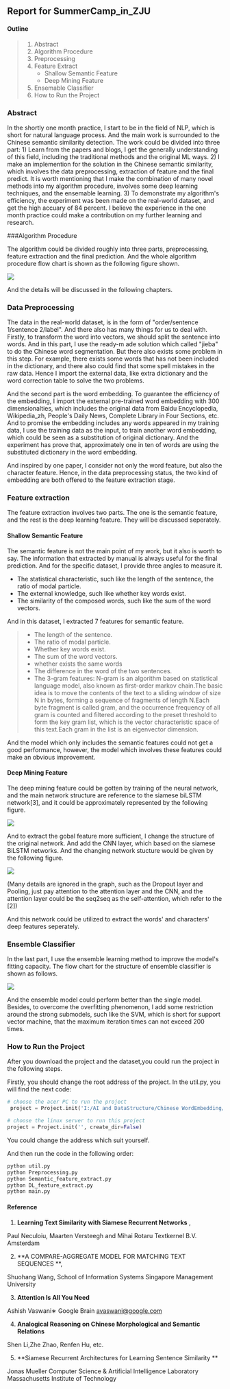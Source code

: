 ## Report for SummerCamp_in_ZJU 

#### Outline

> 1. Abstract
> 2. Algorithm Procedure
> 3. Preprocessing
> 4. Feature Extract
>    + Shallow Semantic Feature
>    + Deep Mining Feature
> 5. Ensemable Classifier
> 6. How to Run the Project





### Abstract 



In the shortly one month practice, I start to be in the field of NLP, which is short for natural language process.  And the main work is surrounded to the Chinese semantic similarity detection.  The work could be divided into three part: 1) Learn from  the papers and blogs,  I get the generally understanding  of this field, including the traditional methods and the original ML ways. 2) I make an implemention for the solution in the Chinese semantic similarity, which involves the data preprocessing, extraction of feature and the final predict.  It is worth mentioning that I make the combination of many novel methods into my algorithm procedure, involves some deep learning techniques, and the ensemable learning. 3) To demonstrate my algorithm's efficiency,   the experiment was been made on the real-world dataset, and get the high accuary of 84 percent.  I believe the experience in the one month practice could make a contribution on my further learning and research. 



###Algorithm Procedure



The algorithm could be divided roughly into three parts, preprocessing, feature extraction and the final prediction. And the whole algorithm procedure flow chart is shown as the following figure shown.

![](img\whole_procedure.png?imageMogr2/auto-orient/strip%7CimageView2/1/w/50)

And the details will be discussed in the following chapters.



### Data Preprocessing



The data in the real-world dataset, is in the form of  "order/sentence 1/sentence 2/label". And there also has many things for us to deal with. Firstly, to  transform the word into vectors, we should split the sentence into words. And in this part, I use the ready-m ade solution which called "jieba" to do the Chinese word segmentation. But there also exists some problem in this step. For example, there exists some words that has not been included in the dictionary, and there also could find that some spell mistakes in the raw data. Hence I import the external data, like extra dictionary and the word correction table to solve the two problems. 

And  the second part is the word embedding. To guarantee the efficiency of the embedding, I import the external pre-trained word embedding with 300 dimensionalties, which includes the original data from Baidu Encyclopedia,  Wikipedia_zh, People's Daily News, Complete Library in Four Sections, etc. And to promise the embedding includes any words appeared in my training data, I use the training data as the input, to train another word embedding, which could be seen as a substitution of original dictionary. And the experiment has prove that, approximately one in ten of words are using the substituted dictionary in the word embedding.

And inspired by one paper, I consider not only the word feature, but also the character feature. Hence, in the data preprocessing status, the two kind of embedding are both  offered  to the feature extraction stage. 



### Feature extraction



The feature extraction involves two parts. The one is the semantic feature, and the rest is the deep learning feature. They will be discussed seperately.

#### Shallow Semantic Feature

The semantic feature is not the main point of my work, but it also is worth to say. The information that extracted by manual is always useful for the final prediction. And for the specific dataset, I provide three angles to measure it. 

- The statistical characteristic, such like the length of the sentence, the ratio of modal particle.
- The external knowledge, such like whether key words exist.
- The similarity of the composed words, such like the sum of the word vectors. 

And in this dataset, I extracted 7 features for semantic feature.

> + The length of the sentence.
> + The ratio of modal particle.
> + Whether key words exist.
> + The sum of the word vectors.
> + whether exists the same words
> + The difference in the word of the two sentences.
> + The 3-gram features: N-gram is an algorithm based on statistical language model, also known as first-order markov chain.The basic idea is to move the contents of the text to a sliding window of size N in bytes, forming a sequence of fragments of length N.Each byte fragment is called gram, and the occurrence frequency of all gram is counted and filtered according to the preset threshold to form the key gram list, which is the vector characteristic space of this text.Each gram in the list is an eigenvector dimension. 

And the model which only includes the semantic features could not get a good performance, however, the model which involves these features could make an obvious improvement. 

#### Deep Mining Feature

The deep mining feature could be gotten by training of the neural network, and the main network structure are reference to the siamese biLSTM network[3],  and it could be approximately represented by the following figure.

![](img/bilstm.png)

And to extract the gobal feature more sufficient, I change the structure of the original network. And add the CNN layer, which based on the siamese BiLSTM networks. And the changing network stucture would be given by the following figure.

![](img/DL_S.png)



(Many details are ignored in the graph, such as the Dropout layer and Pooling, just pay attention to the attention layer and the CNN, and the attention layer could be the seq2seq as the self-attention, which refer to the [2])

And this network could be utilized to extract the words' and characters' deep features seperately. 

### Ensemble Classifier

In the last part, I use the ensemble learning method to improve the model's fitting capacity. The flow chart for the structure of ensemble classifier is  shown as follows.

![](img/ense_learn.png)

And the  ensemble model could perform better than the single model. Besides, to overcome the overfitting phenomenon, I add some restriction around the strong submodels, such like the SVM, which is short for support vector machine, that the maximum iteration times can not exceed 200 times. 



### How to Run the Project

After you download the project and the dataset,you could run the project in the following steps.

Firstly, you should change the root address of the project. In the util.py, you will find the next code:

```python
# choose the acer PC to run the project
 project = Project.init('I:/AI and DataStructure/Chinese WordEmbedding/SummerNLP',create_dir=False)

# choose the linux server to run this project
project = Project.init('', create_dir=False)
```

You could change the address which suit yourself.

And then run the code in the following order:

```python
python util.py
python Preprocessing.py
python Semantic_feature_extract.py
python DL_feature_extract.py
python main.py
```





#### Reference

1. **Learning Text Similarity with Siamese Recurrent Networks** ,

Paul Neculoiu, Maarten Versteegh and Mihai Rotaru Textkernel B.V. Amsterdam    

2. **A COMPARE-AGGREGATE MODEL FOR MATCHING TEXT SEQUENCES **,

Shuohang Wang, School of Information Systems Singapore Management University    

3. **Attention Is All You Need** 

Ashish Vaswani∗ Google Brain avaswani@google.com     

4. **Analogical Reasoning on Chinese Morphological and Semantic Relations**

Shen Li,Zhe Zhao, Renfen Hu, etc.

5. **Siamese Recurrent Architectures for Learning Sentence Similarity **

Jonas Mueller Computer Science & Artificial Intelligence Laboratory Massachusetts Institute of Technology    